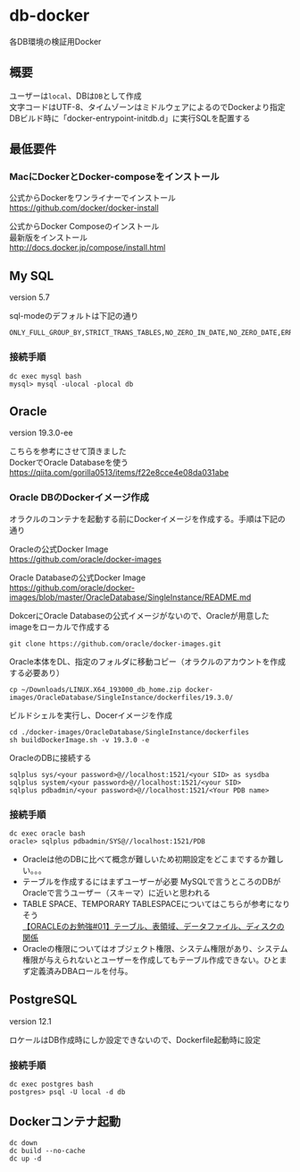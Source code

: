 # db-docker
各DB環境の検証用Docker

## 概要
ユーザーは`local`、DBは`DB`として作成  
文字コードはUTF-8、タイムゾーンはミドルウェアによるのでDockerより指定  
DBビルド時に「docker-entrypoint-initdb.d」に実行SQLを配置する

## 最低要件

### MacにDockerとDocker-composeをインストール

公式からDockerをワンライナーでインストール  
https://github.com/docker/docker-install

公式からDocker Composeのインストール  
最新版をインストール  
http://docs.docker.jp/compose/install.html


## My SQL
version 5.7

sql-modeのデフォルトは下記の通り
```
ONLY_FULL_GROUP_BY,STRICT_TRANS_TABLES,NO_ZERO_IN_DATE,NO_ZERO_DATE,ERROR_FOR_DIVISION_BY_ZERO,NO_AUTO_CREATE_USER,NO_ENGINE_SUBSTITUTION
```

### 接続手順
```
dc exec mysql bash
mysql> mysql -ulocal -plocal db

```

## Oracle
version 19.3.0-ee

こちらを参考にさせて頂きました  
DockerでOracle Databaseを使う  
https://qiita.com/gorilla0513/items/f22e8cce4e08da031abe

### Oracle DBのDockerイメージ作成
オラクルのコンテナを起動する前にDockerイメージを作成する。手順は下記の通り

Oracleの公式Docker Image  
https://github.com/oracle/docker-images  

Oracle Databaseの公式Docker Image  
https://github.com/oracle/docker-images/blob/master/OracleDatabase/SingleInstance/README.md  

DokcerにOracle Databaseの公式イメージがないので、Oracleが用意したimageをローカルで作成する
```
git clone https://github.com/oracle/docker-images.git
```

Oracle本体をDL、指定のフォルダに移動コピー（オラクルのアカウントを作成する必要あり）
```
cp ~/Downloads/LINUX.X64_193000_db_home.zip docker-images/OracleDatabase/SingleInstance/dockerfiles/19.3.0/
```

ビルドシェルを実行し、Docerイメージを作成
```
cd ./docker-images/OracleDatabase/SingleInstance/dockerfiles
sh buildDockerImage.sh -v 19.3.0 -e
```

OracleのDBに接続する
```
sqlplus sys/<your password>@//localhost:1521/<your SID> as sysdba
sqlplus system/<your password>@//localhost:1521/<your SID>
sqlplus pdbadmin/<your password>@//localhost:1521/<Your PDB name>
```

### 接続手順
```
dc exec oracle bash
oracle> sqlplus pdbadmin/SYS@//localhost:1521/PDB
```

- Oracleは他のDBに比べて概念が難しいため初期設定をどこまでするか難しい。。。
- テーブルを作成するにはまずユーザーが必要
MySQLで言うところのDBがOracleで言うユーザー（スキーマ）に近いと思われる
- TABLE SPACE、TEMPORARY TABLESPACEについてはこちらが参考になりそう  
[【ORACLEのお勉強#01】テーブル、表領域、データファイル、ディスクの関係](https://el.jibun.atmarkit.co.jp/yuu1/2017/08/oracle_oracle_redoundo_oracle_10oracle.html)  
- Oracleの権限についてはオブジェクト権限、システム権限があり、システム権限が与えられないとユーザーを作成してもテーブル作成できない。ひとまず定義済みDBAロールを付与。

## PostgreSQL
version 12.1

ロケールはDB作成時にしか設定できないので、Dockerfile起動時に設定

### 接続手順
```
dc exec postgres bash
postgres> psql -U local -d db

```

## Dockerコンテナ起動
```
dc down
dc build --no-cache
dc up -d
```
